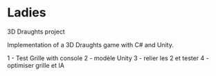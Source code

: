 # Ladies
3D Draughts project

Implementation of a 3D Draughts game with C# and Unity.

1 - Test Grille with console
2 - modèle Unity
3 - relier les 2 et tester
4 - optimiser grille et IA
